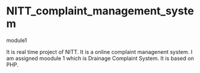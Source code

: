 NITT_complaint_management_system
================================

module1

It is real time project of NITT. It is a online complaint managenent system.
I am assigned moodule 1 which is Drainage Complaint System.
It is based on PHP.
